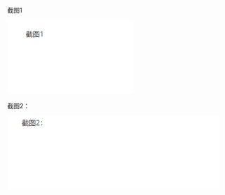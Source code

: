 截图1

![image-20241120232605796](工具复现.assets/image-20241120232605796.png)



截图2：

![image-20241120232617378](工具复现.assets/image-20241120232617378.png)